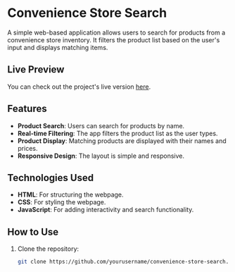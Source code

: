 # Convenience Store Search

A simple web-based application allows users to search for products from a convenience store inventory. It filters the product list based on the user's input and displays matching items.

## Live Preview

You can check out the project's live version [here](https://yourusername.github.io/convenience-store-search/).

## Features

- **Product Search**: Users can search for products by name.
- **Real-time Filtering**: The app filters the product list as the user types.
- **Product Display**: Matching products are displayed with their names and prices.
- **Responsive Design**: The layout is simple and responsive.

## Technologies Used

- **HTML**: For structuring the webpage.
- **CSS**: For styling the webpage.
- **JavaScript**: For adding interactivity and search functionality.

## How to Use

1. Clone the repository:
   ```bash
   git clone https://github.com/yourusername/convenience-store-search.git
